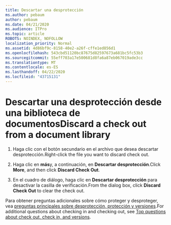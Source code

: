 ```yaml
---
title: Descartar una desprotección
ms.author: pebaum
author: pebaum
ms.date: 04/21/2020
ms.audience: ITPro
ms.topic: article
ROBOTS: NOINDEX, NOFOLLOW
localization_priority: Normal
ms.assetid: 4d86bf9c-8158-40e2-a26f-cffe1ed856d1
ms.openlocfilehash: 543cbd51120bc87675d82597673a681bc5fc53b3
ms.sourcegitcommit: 55eff703a17e500681d8fa6a87eb067019ade3cc
ms.translationtype: MT
ms.contentlocale: es-ES
ms.lasthandoff: 04/22/2020
ms.locfileid: "43715131"
---
```

# <a name="discard-a-check-out-from-a-document-library"></a><span data-ttu-id="2f295-102">Descartar una desprotección desde una biblioteca de documentos</span><span class="sxs-lookup"><span data-stu-id="2f295-102">Discard a check out from a document library</span></span>

1. <span data-ttu-id="2f295-103">Haga clic con el botón secundario en el archivo que desea descartar desprotección.</span><span class="sxs-lookup"><span data-stu-id="2f295-103">Right-click the file you want to discard check out.</span></span>
    
2. <span data-ttu-id="2f295-104">Haga clic en **más**y, a continuación, en **Descartar desprotección**.</span><span class="sxs-lookup"><span data-stu-id="2f295-104">Click **More**, and then click **Discard Check Out**.</span></span> 
    
3. <span data-ttu-id="2f295-105">En el cuadro de diálogo, haga clic en **Descartar desprotección** para desactivar la casilla de verificación.</span><span class="sxs-lookup"><span data-stu-id="2f295-105">From the dialog box, click **Discard Check Out** to clear the check out.</span></span> 
    
<span data-ttu-id="2f295-106">Para obtener preguntas adicionales sobre cómo proteger y desproteger, vea [preguntas principales sobre desprotección, protección y versiones](https://go.microsoft.com/fwlink/?linkid=2018786).</span><span class="sxs-lookup"><span data-stu-id="2f295-106">For additional questions about checking in and checking out, see [Top questions about check out, check in, and versions](https://go.microsoft.com/fwlink/?linkid=2018786).</span></span>
  

